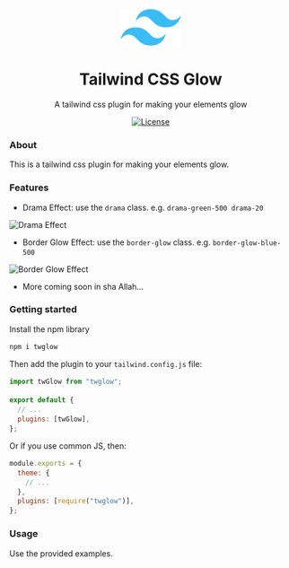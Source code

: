 <div align="center">
  <img src="./.github/tailwindcss-mark.svg" alt="Tailwind CSS" width="108" height="66">
  <h1>Tailwind CSS Glow</h1>
  <p>A tailwind css plugin for making your elements glow</p>

[![License][license-shield]][license]

</div>

### About

This is a tailwind css plugin for making your elements glow.

### Features

- Drama Effect: use the `drama` class. e.g. `drama-green-500 drama-20`

![Drama Effect][drama-demo-1]

- Border Glow Effect: use the `border-glow` class. e.g. `border-glow-blue-500`

![Border Glow Effect][border-glow-1]

- More coming soon in sha Allah...

### Getting started

Install the npm library

```sh
npm i twglow
```

Then add the plugin to your `tailwind.config.js` file:

```js
import twGlow from "twglow";

export default {
  // ...
  plugins: [twGlow],
};
```

Or if you use common JS, then:

```js
module.exports = {
  theme: {
    // ...
  },
  plugins: [require("twglow")],
};
```

### Usage

Use the provided examples.

<!-- ## Configuration

If your plugin is configurable, show users how to configure it.

```js
// tailwind.config.js
module.exports = {
  plugins: [
    require("twglow")({
      className: "",
    }),
    // ...
  ],
};
``` -->

[license]: ./LICENSE
[license-shield]: https://img.shields.io/github/license/abdify/twglow?color=0e9f6e
[drama-demo-1]: ./demo/drama-demo-1.png
[border-glow-1]: ./demo/border-glow-1.png
